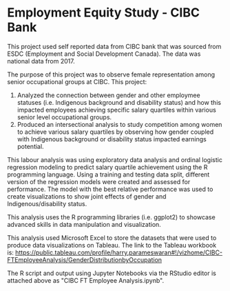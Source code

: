 # Employment Equity Study - CIBC Bank
This project used self reported data from CIBC bank that was sourced from ESDC (Employment and Social Development Canada). The data was national data from 2017.

The purpose of this project was to observe female representation among senior occupational groups at CIBC.
This project:
 1. Analyzed the connection between gender and other employmee statuses (i.e. Indigenous background and disability status) and how this impacted employees achieving specific salary quartiles within various senior level occupational groups.
 2. Produced an intersectional analysis to study competition among women to achieve various salary quartiles by observing how gender coupled with Indigenous background or disability status impacted earnings potential.

This labour analysis was using exploratory data analysis and ordinal logistic regression modeling to predict salary quartile achievement using the R programming language.
Using a training and testing data split, different version of the regression models were created and assessed for performance.
The model with the best relative performance was used to create visualizations to show joint effects of gender and Indigenous/disability status.

This analysis uses the R programming libraries (i.e. ggplot2) to showcase advanced skills in data manipulation and visualization. 


This analysis used Microsoft Excel to store the datasets that were used to produce data visualizations on Tableau. 
The link to the Tableau workbook is: https://public.tableau.com/profile/harry.parameswaran#!/vizhome/CIBC-FTEmployeeAnalysis/GenderDistributionbyOccupation

The R script and output using Jupyter Notebooks via the RStudio editor is attached above as "CIBC FT Employee Analysis.ipynb".
